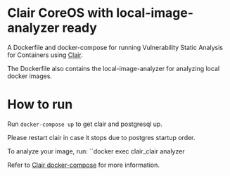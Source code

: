# Clair CoreOS with local-image-analyzer ready

A Dockerfile and docker-compose for running Vulnerability Static Analysis for Containers using [Clair](https://github.com/coreos/clair).

The Dockerfile also contains the local-image-analyzer for analyzing local docker images.

# How to run

Run ``docker-compose up`` to get clair and postgresql up.

Please restart clair in case it stops due to postgres startup order.

To analyze your image, run: ``docker exec clair_clair analyzer <imageID>

Refer to [Clair docker-compose](https://github.com/coreos/clair#docker-compose) for more information.



